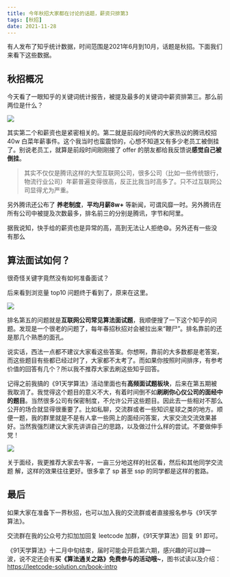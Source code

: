 ```yaml
---
title: 今年秋招大家都在讨论的话题，薪资只排第3
tags: [秋招]
date: 2021-11-28
---
```


有人发布了知乎统计数据，时间范围是2021年6月到10月，话题是秋招。下面我们来看下这些数据。

<!-- more -->

## 秋招概况

今天看了一眼知乎的关键词统计报告，被提及最多的关键词中薪资排第三。那么前两位是什么？

![](https://p.ipic.vip/wfs2pk.jpg)

其实第二个和薪资也是紧密相关的。第二就是前段时间传的大家热议的腾讯校招 40w 白菜年薪事件。这个我当时也蛮震惊的，心想不知道又有多少老员工被倒挂了。别说老员工，就算是前段时间刚刚接了 offer 的朋友都给我反馈说**感觉自己被倒挂**。

> 其实不仅仅是腾讯这样的大型互联网公司，很多公司（比如一些传统银行，物流行业公司）年薪普遍变得很高，反正比我当时高多了。只不过互联网公司显得尤为严重。

另外腾讯还公布了 **养老制度**，**平均月薪8w+** 等新闻，可谓风靡一时。另外腾讯在所有公司中被提及次数最多，排名前三的分别是腾讯，字节和阿里。

据我说知，快手给的薪资也是异常的高，高到无法让人拒绝😄。另外还有一些没有那么

## 算法面试如何？

很奇怪关键字竟然没有如何准备面试？

后来看到浏览量 top10 问题终于看到了，原来在这里。

![](https://p.ipic.vip/teu08g.jpg)

排名第五的问题就是**互联网公司常见算法面试题**，我顺便搜了一下这个知乎的问题。发现是一个很老的问题了，每年春招秋招对会被拉出来“鞭尸”。排名靠前的还是那几个熟悉的面孔。

说实话，西法一点都不建议大家看这些答案。你想啊，靠前的大多数都是老答案，而这些题目有些都已经过时了，大家都不太考了。而如果你按照时间排序，有参考价值的回答有几个？所以我不推荐大家去刷这些知乎回答。

记得之前我搞的《91天学算法》活动里面也有**高频面试题板块**，后来在第五期被我取消了。我觉得这个题目的意义不大，有着时间倒不如**刷刷你心仪公司的面经中的题目**。当然很多公司有保密制度，不允许公开这些题目。因此去一些相对不那么公开的场合就显得很重要了。比如私聊，交流群或者一些知识星球之类的地方。顺便一题，我的群里就是不是有人拿一些网上的面经问答案，大家交流交流效果甚好。当然我强烈建议大家先讲讲自己的思路，以及做过什么样的尝试。不要做伸手党！

![](https://p.ipic.vip/yyhssb.jpg)

关于面经，我更推荐大家去牛客，一亩三分地这样的社区看，然后和其他同学交流题  解，这样的效果往往更好。很多拿了 sp 甚至 ssp 的同学都是这样的套路。

## 最后

如果大家在准备下一界秋招，也可以加入我的交流群或者直接报名参与《91天学算法》。

交流群在我的公众号力扣加加回复 leetcode 加群，《91天学算法》回复 91 即可。

《91天学算法》十二月中旬结束，届时可能会开启第六期，感兴趣的可以蹲一波，说不定还会有**买《算法通关之路》免费参与的活动哦~**，图书试读以及介绍：https://leetcode-solution.cn/book-intro